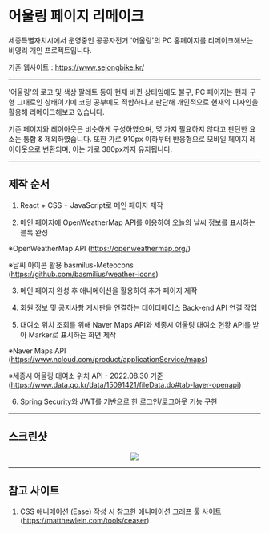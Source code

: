 # 어울링 페이지 리메이크

세종특별자치시에서 운영중인 공공자전거 '어울링'의 PC 홈페이지를 리메이크해보는 비영리 개인 프로젝트입니다.

기존 웹사이트 : https://www.sejongbike.kr/

---

'어울링'의 로고 및 색상 팔레트 등이 현재 바뀐 상태임에도 불구, PC 페이지는 현재 구형 그대로인 상태이기에
코딩 공부에도 적합하다고 판단해 개인적으로 현재의 디자인을 활용해 리메이크해보고 있습니다.

기존 페이지와 레이아웃은 비슷하게 구성하였으며, 몇 가지 필요하지 않다고 판단한 요소는 통합 & 제외하였습니다.
또한 가로 910px 이하부터 반응형으로 모바일 페이지 레이아웃으로 변환되며, 이는 가로 380px까지 유지됩니다.

---

## 제작 순서

1. React + CSS + JavaScript로 메인 페이지 제작

2. 메인 페이지에 OpenWeatherMap API를 이용하여 오늘의 날씨 정보를 표시하는 블록 완성

  ※OpenWeatherMap API (<https://openweathermap.org/>)

  ※날씨 아이콘 활용 basmilus-Meteocons (<https://github.com/basmilius/weather-icons>)

3. 메인 페이지 완성 후 애니메이션을 활용하여 추가 페이지 제작

4. 회원 정보 및 공지사항 게시판을 연결하는 데이터베이스 Back-end API 연결 작업

5. 대여소 위치 조회를 위해 Naver Maps API와 세종시 어울링 대여소 현황 API를 받아 Marker로 표시하는 화면 제작

  ※Naver Maps API (<https://www.ncloud.com/product/applicationService/maps>)

  ※세종시 어울링 대여소 위치 API - 2022.08.30 기준 (<https://www.data.go.kr/data/15091421/fileData.do#tab-layer-openapi>)

6. Spring Security와 JWT를 기반으로 한 로그인/로그아웃 기능 구현


---

## 스크린샷


<p align="center">
  <img src="https://github.com/alstjr998/sejongbike_react/assets/164319650/b054cef4-d8b1-49e8-ac5d-ae123f70d74d">
</p>

---


## 참고 사이트

1. CSS 애니메이션 (Ease) 작성 시 참고한 애니메이션 그래프 툴 사이트 (<https://matthewlein.com/tools/ceaser>)

